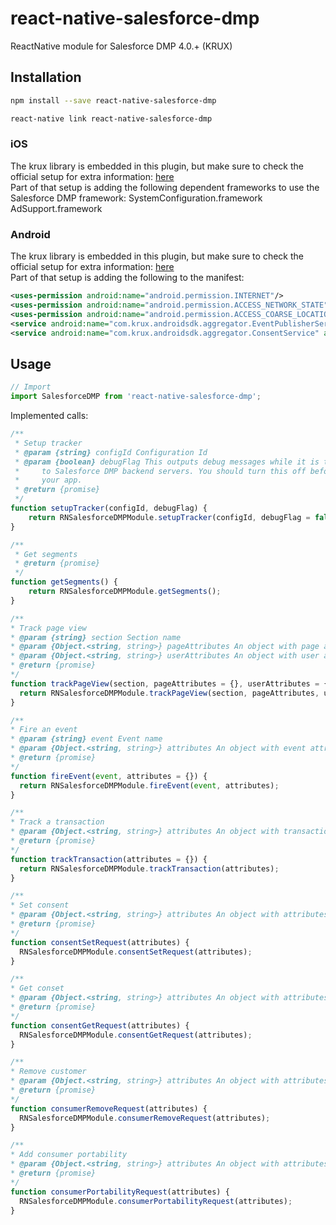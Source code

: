 # react-native-salesforce-dmp
ReactNative module for Salesforce DMP 4.0.+ (KRUX)

## Installation

```bash
npm install --save react-native-salesforce-dmp
```
```bash
react-native link react-native-salesforce-dmp
```

### iOS
The krux library is embedded in this plugin, but make sure to check the official setup for extra information:
[here](https://konsole.zendesk.com/hc/en-us/articles/219986988-iOS-SDK-Implementation-Guide)   
Part of that setup is adding the following dependent frameworks to use the Salesforce DMP framework:
SystemConfiguration.framework
AdSupport.framework

### Android
The krux library is embedded in this plugin, but make sure to check the official setup for extra information:
[here](https://konsole.zendesk.com/hc/en-us/articles/226031268-Android-SDK-Implementation-Guide)   
Part of that setup is adding the following to the manifest:
```xml
<uses-permission android:name="android.permission.INTERNET"/>
<uses-permission android:name="android.permission.ACCESS_NETWORK_STATE"/>
<uses-permission android:name="android.permission.ACCESS_COARSE_LOCATION"/>
<service android:name="com.krux.androidsdk.aggregator.EventPublisherService" android:enabled="true" />
<service android:name="com.krux.androidsdk.aggregator.ConsentService" android:enabled="true" /> 
```

## Usage
```js
// Import
import SalesforceDMP from 'react-native-salesforce-dmp';
```

Implemented calls:
```js
/**
 * Setup tracker
 * @param {string} configId Configuration Id
 * @param {boolean} debugFlag This outputs debug messages while it is trying to fetch data/send data
 *     to Salesforce DMP backend servers. You should turn this off before the final submission of
 *     your app.
 * @return {promise}
 */
function setupTracker(configId, debugFlag) {
    return RNSalesforceDMPModule.setupTracker(configId, debugFlag = false);
}

/**
 * Get segments
 * @return {promise}
 */
function getSegments() {
    return RNSalesforceDMPModule.getSegments();
}

/**
* Track page view
* @param {string} section Section name
* @param {Object.<string, string>} pageAttributes An object with page attributes
* @param {Object.<string, string>} userAttributes An object with user attributes
* @return {promise}
*/
function trackPageView(section, pageAttributes = {}, userAttributes = {}) {
  return RNSalesforceDMPModule.trackPageView(section, pageAttributes, userAttributes);
}

/**
* Fire an event
* @param {string} event Event name
* @param {Object.<string, string>} attributes An object with event attributes
* @return {promise}
*/
function fireEvent(event, attributes = {}) {
  return RNSalesforceDMPModule.fireEvent(event, attributes);
}

/**
* Track a transaction
* @param {Object.<string, string>} attributes An object with transaction attributes
* @return {promise}
*/
function trackTransaction(attributes = {}) {
  return RNSalesforceDMPModule.trackTransaction(attributes);
}

/**
* Set consent
* @param {Object.<string, string>} attributes An object with attributes
* @return {promise}
*/
function consentSetRequest(attributes) {
  RNSalesforceDMPModule.consentSetRequest(attributes);
}

/**
* Get conset
* @param {Object.<string, string>} attributes An object with attributes
* @return {promise}
*/
function consentGetRequest(attributes) {
  RNSalesforceDMPModule.consentGetRequest(attributes);
}

/**
* Remove customer
* @param {Object.<string, string>} attributes An object with attributes
* @return {promise}
*/
function consumerRemoveRequest(attributes) {
  RNSalesforceDMPModule.consumerRemoveRequest(attributes);
}

/**
* Add consumer portability
* @param {Object.<string, string>} attributes An object with attributes
* @return {promise}
*/
function consumerPortabilityRequest(attributes) {
  RNSalesforceDMPModule.consumerPortabilityRequest(attributes);
}
```
